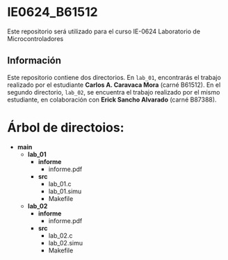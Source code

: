 # IE0624_B61512
Este repositorio será utilizado para el curso IE-0624 Laboratorio de Microcontroladores

## Información ##
Este repositorio contiene dos directorios. En `lab_01`, encontrarás el trabajo realizado por el estudiante **Carlos A. Caravaca Mora** (carné B61512). En el segundo directorio, `lab_02`, se encuentra el trabajo realizado por el mismo estudiante, en colaboración con **Erick Sancho Alvarado** (carné B87388).

# Árbol de directoios: #

- **main**
  - **lab_01**
    - **informe**
        - informe.pdf
    - **src**
        - lab_01.c
        - lab_01.simu
        - Makefile
  - **lab_02**
    - **informe**
        - informe.pdf
    - **src**
        - lab_02.c
        - lab_02.simu
        - Makefile
